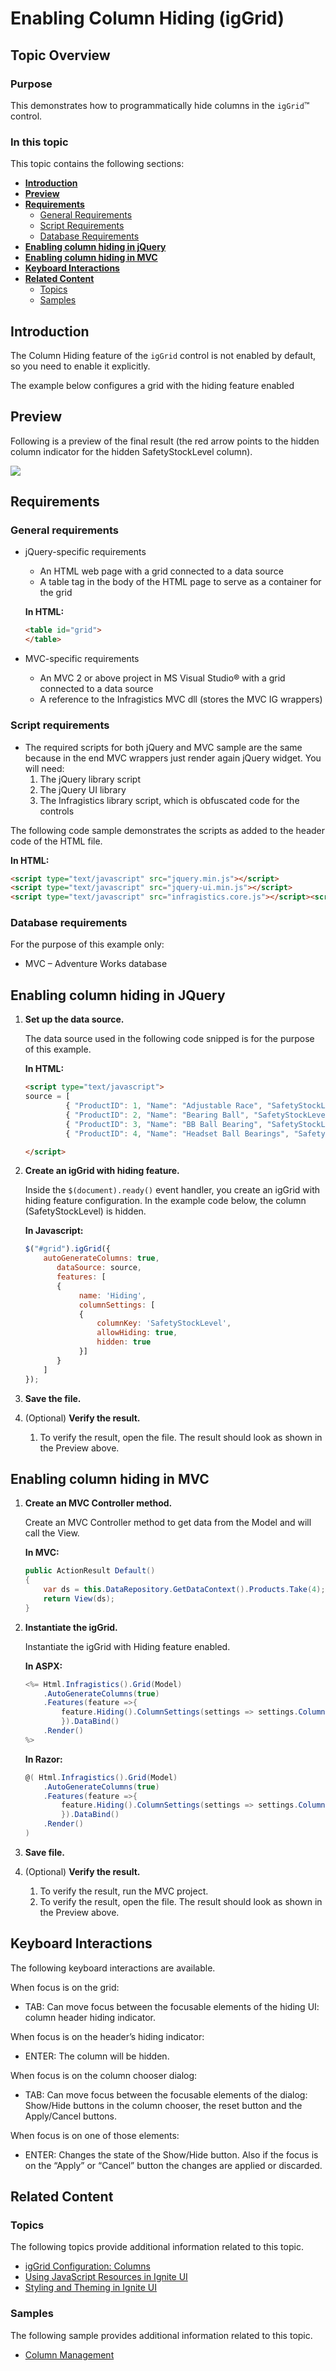 ﻿<!--
|metadata|
{
    "fileName": "iggrid-column-hiding-enabling-column-hiding",
    "controlName": "igGrid",
    "tags": ["Getting Started","Grids"]
}
|metadata|
-->

# Enabling Column Hiding (igGrid)

## Topic Overview

### Purpose

This demonstrates how to programmatically hide columns in the `igGrid`™ control.


### In this topic

This topic contains the following sections:

-   [**Introduction**](#introduction)
-   [**Preview**](#preview)
-   [**Requirements**](#requirements)
    -   [General Requirements](#general-requirements)
    -   [Script Requirements](#script-requirements)
    -   [Database Requirements](#database-requirements)
-   [**Enabling column hiding in jQuery**](#enabling-column-hiding-jquery)
-   [**Enabling column hiding in MVC**](#enabling-column-grouping-mvc)
-   [**Keyboard Interactions**](#keyboard-interaction)
-   [**Related Content**](#related-content)
    -   [Topics](#topics)
    -   [Samples](#samples)


## <a id="introduction"></a> Introduction

The Column Hiding feature of the `igGrid` control is not enabled by default, so you need to enable it explicitly.

The example below configures a grid with the hiding feature enabled

## <a id="preview"></a> Preview

Following is a preview of the final result (the red arrow points to the hidden column indicator for the hidden SafetyStockLevel column).

![](images/Enabling_Column_Hiding__01.png)

## <a id="requirements"></a> Requirements

### <a id="general-requirements"></a> General requirements

-   jQuery-specific requirements

    -   An HTML web page with a grid connected to a data source
    -   A table tag in the body of the HTML page to serve as a container for the grid

    **In HTML:**

    ```html
    <table id="grid">
    </table>
    ```

-   MVC-specific requirements
    -   An MVC 2 or above project in MS Visual Studio® with a grid connected to a data source
    -   A reference to the Infragistics MVC dll (stores the MVC IG wrappers)

### <a id="script-requirements"></a> Script requirements

-   The required scripts for both jQuery and MVC sample are the same because in the end MVC wrappers just render again jQuery widget. You will need:
    1.  The jQuery library script
    2.  The jQuery UI library
    3.  The Infragistics library script, which is obfuscated code for the controls

The following code sample demonstrates the scripts as added to the header code of the HTML file.

**In HTML:**

```html
<script type="text/javascript" src="jquery.min.js"></script>
<script type="text/javascript" src="jquery-ui.min.js"></script>
<script type="text/javascript" src="infragistics.core.js"></script><script type="text/javascript" src="infragistics.lob.js"></script>
```

### <a id="database-requirements"></a> Database requirements

For the purpose of this example only:

-   MVC – Adventure Works database

## <a id="enabling-column-hiding-jquery"></a> Enabling column hiding in JQuery

1.  **Set up the data source.**

    The data source used in the following code snipped is for the purpose of this example.

    **In HTML:**

    ```html
    <script type="text/javascript">
    source = [
             { "ProductID": 1, "Name": "Adjustable Race", "SafetyStockLevel": 1000, "ReorderPoint": 750, "StandardCost": 0.0000 }, 
             { "ProductID": 2, "Name": "Bearing Ball", "SafetyStockLevel": 1000, "ReorderPoint": 750, "StandardCost": 0.0000 }, 
             { "ProductID": 3, "Name": "BB Ball Bearing", "SafetyStockLevel": 800, "ReorderPoint": 600, "StandardCost": 0.0000 },
             { "ProductID": 4, "Name": "Headset Ball Bearings", "SafetyStockLevel": 800, "ReorderPoint": 600, "StandardCost": 0.0000 }]

    </script>
    ```

2.  **Create an igGrid with hiding feature.**

    Inside the `$(document).ready()` event handler, you create an igGrid with hiding feature configuration. In the example code below, the column (SafetyStockLevel) is hidden.

    **In Javascript:**

    ```js
    $("#grid").igGrid({
        autoGenerateColumns: true,
           dataSource: source,
           features: [
           {
                name: 'Hiding',
                columnSettings: [
                { 
                    columnKey: 'SafetyStockLevel', 
                    allowHiding: true, 
                    hidden: true
                }]
           }
        ]
    });
    ```

3.  **Save the file.**
4.  (Optional) **Verify the result.**
    1.  To verify the result, open the file. The result should look as shown in the Preview above.

## <a id="enabling-column-grouping-mvc"></a> Enabling column hiding in MVC

1.  **Create an MVC Controller method.**

    Create an MVC Controller method to get data from the Model and will call the View.

    **In MVC:**

    ```csharp
    public ActionResult Default()
    {
        var ds = this.DataRepository.GetDataContext().Products.Take(4);
        return View(ds);
    }
    ```

2.  **Instantiate the igGrid.**

    Instantiate the igGrid with Hiding feature enabled.

    **In ASPX:**

    ```csharp
    <%= Html.Infragistics().Grid(Model)
        .AutoGenerateColumns(true)
        .Features(feature =>{
            feature.Hiding().ColumnSettings(settings => settings.ColumnSetting().ColumnKey("SafetyStockLevel").Hidden(true).AllowHiding(true));
            }).DataBind()
        .Render()
    %>
    ```

    **In Razor:**

    ```csharp
    @( Html.Infragistics().Grid(Model)
        .AutoGenerateColumns(true)
        .Features(feature =>{
            feature.Hiding().ColumnSettings(settings => settings.ColumnSetting().ColumnKey("SafetyStockLevel").Hidden(true).AllowHiding(true));
            }).DataBind()
        .Render()
    )
    ```

3.  **Save file.**
4.  (Optional) **Verify the result.**
    1.  To verify the result, run the MVC project.
    2.  To verify the result, open the file. The result should look as shown in the Preview above.

## <a id="keyboard-interaction"></a> Keyboard Interactions

The following keyboard interactions are available.

When focus is on the grid:

-	TAB: Can move focus between the focusable elements of the hiding UI: column header hiding indicator. 

When focus is on the header’s hiding indicator:

-	ENTER: The column will be hidden.

When focus is on the column chooser dialog:

-	TAB: Can move focus between the focusable elements of the dialog: Show/Hide buttons in the column chooser, the reset button and the Apply/Cancel buttons.

When focus is on one of those elements:

-	ENTER: Changes the state of the Show/Hide button. Also if the focus is on the “Apply” or “Cancel” button the changes are applied or discarded.	
	
## <a id="related-content"></a> Related Content

### <a id="topics"></a> Topics

The following topics provide additional information related to this topic.

- [igGrid Configuration: Columns](igGrid-Configure-Column-Hiding.html)
- [Using JavaScript Resources in Ignite UI](Deployment-Guide-JavaScript-Resources.html)
- [Styling and Theming in Ignite UI](Deployment-Guide-Styling-and-Theming.html)

### <a id="samples"></a> Samples

The following sample provides additional information related to this topic.

- [Column Management](%%SamplesUrl%%/grid/column-management)

 

 



